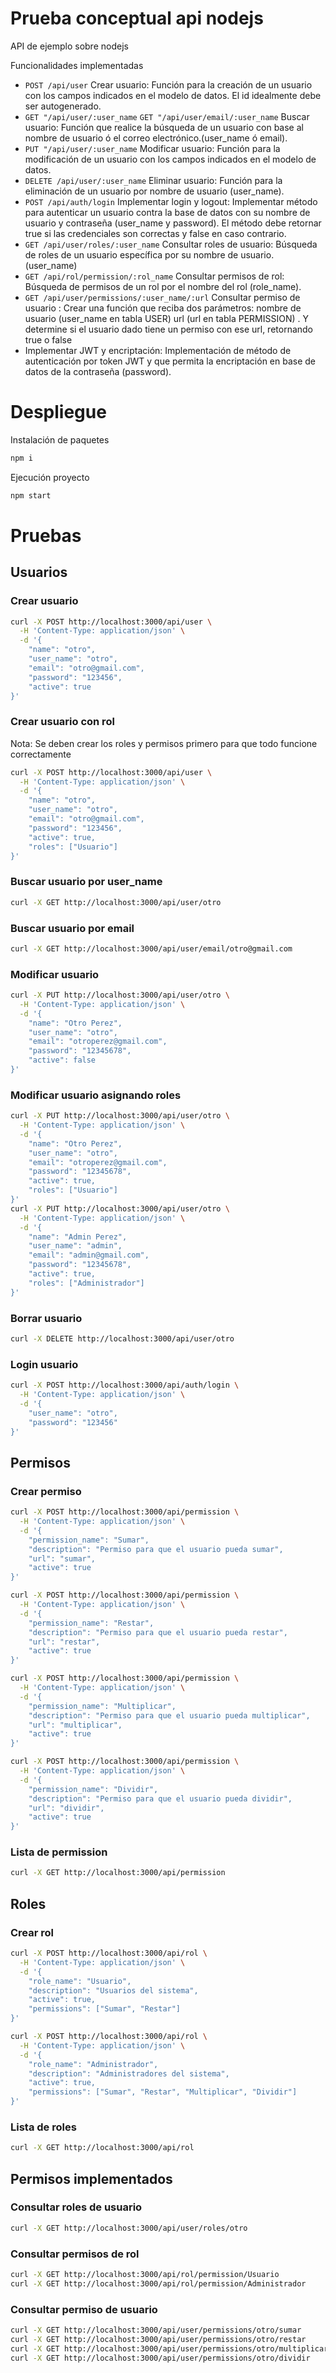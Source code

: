 # Prueba conceptual api nodejs

API de ejemplo sobre nodejs

Funcionalidades implementadas


 * ```POST /api/user``` Crear usuario: Función para la creación de un usuario con los campos indicados en el modelo de datos. El id idealmente debe ser autogenerado. 
 * ```GET "/api/user/:user_name``` ```GET "/api/user/email/:user_name``` Buscar usuario: Función que realice la búsqueda de un usuario con base  al nombre de usuario ó el correo electrónico.(user_name ó email).
 * ```PUT "/api/user/:user_name``` Modificar usuario:  Función para la modificación de un usuario con los campos indicados en el modelo de datos. 
 * ```DELETE /api/user/:user_name``` Eliminar  usuario:  Función para la eliminación de un usuario por nombre de usuario (user_name). 
 * ```POST /api/auth/login``` Implementar login y logout: Implementar método para autenticar un usuario contra la base de datos con su nombre de usuario y contraseña (user_name y password). El método debe retornar true si las credenciales son correctas y false en caso contrario.
 * ```GET /api/user/roles/:user_name``` Consultar roles de usuario: Búsqueda de roles de un usuario específica por su nombre de usuario. (user_name) 
 * ```GET /api/rol/permission/:rol_name``` Consultar permisos de rol: Búsqueda de permisos de un rol por el nombre del rol (role_name). 
 * ```GET /api/user/permissions/:user_name/:url``` Consultar permiso de usuario : Crear una función que reciba dos parámetros: nombre de usuario (user_name en tabla USER)  url (url en tabla PERMISSION) .    Y determine si el usuario dado tiene un permiso con ese url, retornando true o false 
 * Implementar JWT y encriptación:  Implementación de método de autenticación por token JWT y que permita la encriptación en base de datos de la contraseña (password).


# Despliegue

Instalación de paquetes

```bash
npm i
```

Ejecución proyecto
```bash
npm start
```


# Pruebas

## Usuarios
### Crear usuario
```bash
curl -X POST http://localhost:3000/api/user \
  -H 'Content-Type: application/json' \
  -d '{
    "name": "otro",
    "user_name": "otro",
    "email": "otro@gmail.com",
    "password": "123456",
    "active": true
}'
```

### Crear usuario con rol

Nota: Se deben crear los roles y permisos primero para que todo funcione correctamente

```bash
curl -X POST http://localhost:3000/api/user \
  -H 'Content-Type: application/json' \
  -d '{
    "name": "otro",
    "user_name": "otro",
    "email": "otro@gmail.com",
    "password": "123456",
    "active": true,
    "roles": ["Usuario"]
}'
```


### Buscar usuario por user_name
```bash
curl -X GET http://localhost:3000/api/user/otro
```

### Buscar usuario por email
```bash
curl -X GET http://localhost:3000/api/user/email/otro@gmail.com 
```

### Modificar usuario
```bash
curl -X PUT http://localhost:3000/api/user/otro \
  -H 'Content-Type: application/json' \
  -d '{
    "name": "Otro Perez",
    "user_name": "otro",
    "email": "otroperez@gmail.com",
    "password": "12345678",
    "active": false
}'
```


### Modificar usuario asignando roles
```bash
curl -X PUT http://localhost:3000/api/user/otro \
  -H 'Content-Type: application/json' \
  -d '{
    "name": "Otro Perez",
    "user_name": "otro",
    "email": "otroperez@gmail.com",
    "password": "12345678",
    "active": true,
    "roles": ["Usuario"]
}'
curl -X PUT http://localhost:3000/api/user/otro \
  -H 'Content-Type: application/json' \
  -d '{
    "name": "Admin Perez",
    "user_name": "admin",
    "email": "admin@gmail.com",
    "password": "12345678",
    "active": true,
    "roles": ["Administrador"]
}'
```

### Borrar usuario
```bash
curl -X DELETE http://localhost:3000/api/user/otro
```

### Login usuario
```bash
curl -X POST http://localhost:3000/api/auth/login \
  -H 'Content-Type: application/json' \
  -d '{
    "user_name": "otro",
    "password": "123456"
}'
```

## Permisos

### Crear permiso
```bash
curl -X POST http://localhost:3000/api/permission \
  -H 'Content-Type: application/json' \
  -d '{
    "permission_name": "Sumar",
    "description": "Permiso para que el usuario pueda sumar",
    "url": "sumar",
    "active": true
}'

curl -X POST http://localhost:3000/api/permission \
  -H 'Content-Type: application/json' \
  -d '{
    "permission_name": "Restar",
    "description": "Permiso para que el usuario pueda restar",
    "url": "restar",
    "active": true
}'

curl -X POST http://localhost:3000/api/permission \
  -H 'Content-Type: application/json' \
  -d '{
    "permission_name": "Multiplicar",
    "description": "Permiso para que el usuario pueda multiplicar",
    "url": "multiplicar",
    "active": true
}'

curl -X POST http://localhost:3000/api/permission \
  -H 'Content-Type: application/json' \
  -d '{
    "permission_name": "Dividir",
    "description": "Permiso para que el usuario pueda dividir",
    "url": "dividir",
    "active": true
}'
```
### Lista de permission
```bash
curl -X GET http://localhost:3000/api/permission 
```

## Roles

### Crear rol



```bash
curl -X POST http://localhost:3000/api/rol \
  -H 'Content-Type: application/json' \
  -d '{
    "role_name": "Usuario",
    "description": "Usuarios del sistema",
    "active": true,
    "permissions": ["Sumar", "Restar"]
}'

curl -X POST http://localhost:3000/api/rol \
  -H 'Content-Type: application/json' \
  -d '{
    "role_name": "Administrador",
    "description": "Administradores del sistema",
    "active": true,
    "permissions": ["Sumar", "Restar", "Multiplicar", "Dividir"]
}'
```

### Lista de roles
```bash
curl -X GET http://localhost:3000/api/rol 
```


## Permisos implementados

### Consultar roles de usuario
```bash
curl -X GET http://localhost:3000/api/user/roles/otro
```
### Consultar permisos de rol
```bash
curl -X GET http://localhost:3000/api/rol/permission/Usuario
curl -X GET http://localhost:3000/api/rol/permission/Administrador
```

### Consultar permiso de usuario
```bash
curl -X GET http://localhost:3000/api/user/permissions/otro/sumar
curl -X GET http://localhost:3000/api/user/permissions/otro/restar
curl -X GET http://localhost:3000/api/user/permissions/otro/multiplicar
curl -X GET http://localhost:3000/api/user/permissions/otro/dividir
```




